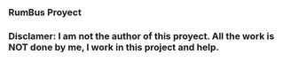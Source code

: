 ### RumBus Proyect
### Disclamer: I am not the author of this proyect. All the work is NOT done by me, I work in this project and help.
